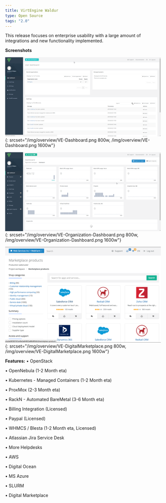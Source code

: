```yaml
---
title: VirtEngine Waldur
type: Open Source
tags: "2.0"
---
```


This release focuses on enterprise usability with a large amount of integrations and new functionality implemented.

**Screenshots**

![Dashboard](/img/overview/VE-Dashboard.png){: srcset="/img/overview/VE-Dashboard.png 800w, /img/overview/VE-Dashboard.png 1600w"}

![Organization Dashboard](/img/overview/VE-Organization-Dashboard.png){: srcset="/img/overview/VE-Organization-Dashboard.png 800w, /img/overview/VE-Organization-Dashboard.png 1600w"}

![Digital Marketplace](/img/overview/VE-DigitalMarketplace.png){: srcset="/img/overview/VE-DigitalMarketplace.png 800w, /img/overview/VE-DigitalMarketplace.png 1600w"}

**Features:**
• OpenStack

• OpenNebula (1-2 Month eta)

• Kubernetes - Managed Containers (1-2 Month eta)

• ProxMox (2-3 Month eta)

• RackN - Automated BareMetal (3-6 Month eta)

• Billing Integration (Licensed)

• Paypal (Licensed)

• WHMCS / Blesta (1-2 Month eta, Licensed)

• Atlassian Jira Service Desk

• More Helpdesks

• AWS

• Digital Ocean

• MS Azure

• SLURM

• Digital Marketplace

